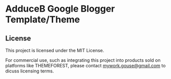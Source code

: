 # AdduceB Google Blogger Template/Theme
## License
This project is licensed under the MIT License. 

For commercial use, such as integrating this project into products sold on platforms like THEMEFOREST, please contact mywork.gouse@gmail.com to dicuss licensing terms.

